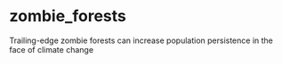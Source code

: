 # zombie_forests
Trailing-edge zombie forests can increase population persistence in the face of climate change
